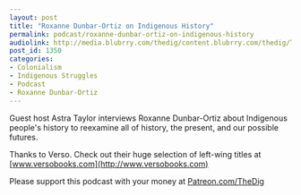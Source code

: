 ```yaml
---
layout: post
title: "Roxanne Dunbar-Ortiz on Indigenous History"
permalink: podcast/roxanne-dunbar-ortiz-on-indigenous-history
audiolink: http://media.blubrry.com/thedig/content.blubrry.com/thedig/The_Dig-EP_216-Dunbar-Ortiz.mp3
post_id: 1350
categories: 
- Colonialism
- Indigenous Struggles
- Podcast
- Roxanne Dunbar-Ortiz
---
```


Guest host Astra Taylor interviews Roxanne Dunbar-Ortiz about Indigenous people's history to reexamine all of history, the present, and our possible futures.

Thanks to Verso. Check out their huge selection of left-wing titles at 
[www.versobooks.com](http://www.versobooks.com)

Please support this podcast with your money at 
[Patreon.com/TheDig](http://Patreon.com/TheDig)